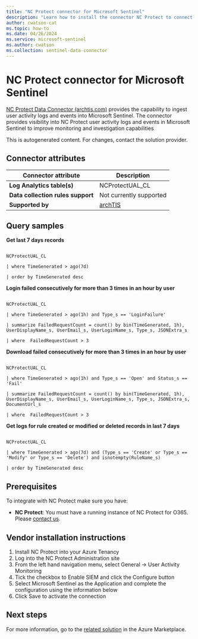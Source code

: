 ```yaml
---
title: "NC Protect connector for Microsoft Sentinel"
description: "Learn how to install the connector NC Protect to connect your data source to Microsoft Sentinel."
author: cwatson-cat
ms.topic: how-to
ms.date: 04/26/2024
ms.service: microsoft-sentinel
ms.author: cwatson
ms.collection: sentinel-data-connector
---
```


# NC Protect connector for Microsoft Sentinel

[NC Protect Data Connector (archtis.com)](https://info.archtis.com/get-started-with-nc-protect-sentinel-data-connector) provides the capability to ingest user activity logs and events into Microsoft Sentinel. The connector provides visibility into NC Protect user activity logs and events in Microsoft Sentinel to improve monitoring and investigation capabilities

This is autogenerated content. For changes, contact the solution provider.

## Connector attributes

| Connector attribute | Description |
| --- | --- |
| **Log Analytics table(s)** | NCProtectUAL_CL<br/> |
| **Data collection rules support** | Not currently supported |
| **Supported by** | [archTIS](https://www.archtis.com/nc-protect-support/) |

## Query samples

**Get last 7 days records**

   ```kusto

NCProtectUAL_CL
 
   | where TimeGenerated > ago(7d)
 
   | order by TimeGenerated desc
   ```

**Login failed consecutively for more than 3 times in an hour by user**

   ```kusto

NCProtectUAL_CL
 
   | where TimeGenerated > ago(1h) and Type_s == 'LoginFailure'
 
   | summarize FailedRequestCount = count() by bin(TimeGenerated, 1h), UserDisplayName_s, UserEmail_s, UserLoginName_s, Type_s, JSONExtra_s
 
   | where  FailedRequestCount > 3
   ```

**Download failed consecutively for more than 3 times in an hour by user**

   ```kusto

NCProtectUAL_CL
 
   | where TimeGenerated > ago(1h) and Type_s == 'Open' and Status_s == 'Fail'
 
   | summarize FailedRequestCount = count() by bin(TimeGenerated, 1h), UserDisplayName_s, UserEmail_s, UserLoginName_s, Type_s, JSONExtra_s, DocumentUrl_s
 
   | where  FailedRequestCount > 3
   ```

**Get logs for rule created or modified or deleted records in last 7 days**

   ```kusto

NCProtectUAL_CL
 
   | where TimeGenerated > ago(7d) and (Type_s == 'Create' or Type_s == 'Modify' or Type_s == 'Delete') and isnotempty(RuleName_s)
 
   | order by TimeGenerated desc
   ```



## Prerequisites

To integrate with NC Protect make sure you have: 

- **NC Protect**: You must have a running instance of NC Protect for O365. Please [contact us](https://www.archtis.com/data-discovery-classification-protection-software-secure-collaboration/).


## Vendor installation instructions


1. Install NC Protect into your Azure Tenancy
2. Log into the NC Protect Administration site
3. From the left hand navigation menu, select General -> User Activity Monitoring
4. Tick the checkbox to Enable SIEM and click the Configure button
5. Select Microsoft Sentinel as the Application and complete the configuration using the information below
6. Click Save to activate the connection






## Next steps

For more information, go to the [related solution](https://azuremarketplace.microsoft.com/en-us/marketplace/apps/nucleuscyber.nc-protect-azure-sentinel-data-connector?tab=Overview) in the Azure Marketplace.
